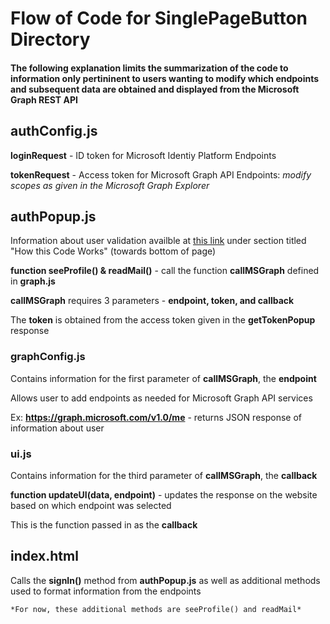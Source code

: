 # Flow of Code for SinglePageButton Directory
#### The following explanation limits the summarization of the code to information only pertininent to users wanting to modify which endpoints and subsequent data are obtained and displayed from the Microsoft Graph REST API
## authConfig.js
**loginRequest** - ID token for Microsoft Identiy Platform Endpoints

**tokenRequest** - Access token for Microsoft Graph API Endpoints: *modify scopes as given in the Microsoft Graph Explorer*

## authPopup.js
Information about user validation availble at [this link](https://docs.microsoft.com/en-us/azure/active-directory/develop/tutorial-v2-javascript-auth-code) under section titled "How this Code Works" (towards bottom of page)

**function seeProfile() & readMail()**  - call the function **callMSGraph** defined in **graph.js**

**callMSGraph** requires 3 parameters -  **endpoint, token, and callback**

The **token** is obtained from the access token given in the **getTokenPopup** response 

### graphConfig.js
Contains information for the first parameter of **callMSGraph**, the **endpoint**

Allows user to add endpoints as needed for Microsoft Graph API services

Ex: **https://graph.microsoft.com/v1.0/me** - returns JSON response of information about user 

### ui.js
Contains information for the third parameter of **callMSGraph**, the **callback**

**function updateUI(data, endpoint)** - updates the response on the website based on which endpoint was selected

This is the function passed in as the **callback**

## index.html
Calls the **signIn()** method from **authPopup.js** as well as additional methods used to format information from the endpoints 

    *For now, these additional methods are seeProfile() and readMail*



